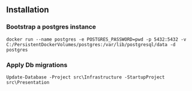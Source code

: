 ## Installation

### Bootstrap a postgres instance

`docker run --name postgres -e POSTGRES_PASSWORD=pwd -p 5432:5432 -v C:/PersistentDockerVolumes/postgres:/var/lib/postgresql/data -d postgres`

### Apply Db migrations
`Update-Database -Project src\Infrastructure -StartupProject src\Presentation`

